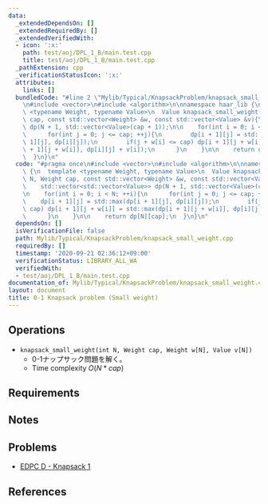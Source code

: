 ```yaml
---
data:
  _extendedDependsOn: []
  _extendedRequiredBy: []
  _extendedVerifiedWith:
  - icon: ':x:'
    path: test/aoj/DPL_1_B/main.test.cpp
    title: test/aoj/DPL_1_B/main.test.cpp
  _pathExtension: cpp
  _verificationStatusIcon: ':x:'
  attributes:
    links: []
  bundledCode: "#line 2 \"Mylib/Typical/KnapsackProblem/knapsack_small_weight.cpp\"\
    \n#include <vector>\n#include <algorithm>\n\nnamespace haar_lib {\n  template\
    \ <typename Weight, typename Value>\n  Value knapsack_small_weight(int N, Weight\
    \ cap, const std::vector<Weight> &w, const std::vector<Value> &v){\n    std::vector<std::vector<Value>>\
    \ dp(N + 1, std::vector<Value>(cap + 1));\n\n    for(int i = 0; i < N; ++i){\n\
    \      for(int j = 0; j <= cap; ++j){\n        dp[i + 1][j] = std::max(dp[i +\
    \ 1][j], dp[i][j]);\n        if(j + w[i] <= cap) dp[i + 1][j + w[i]] = std::max(dp[i\
    \ + 1][j + w[i]], dp[i][j] + v[i]);\n      }\n    }\n\n    return dp[N][cap];\n\
    \  }\n}\n"
  code: "#pragma once\n#include <vector>\n#include <algorithm>\n\nnamespace haar_lib\
    \ {\n  template <typename Weight, typename Value>\n  Value knapsack_small_weight(int\
    \ N, Weight cap, const std::vector<Weight> &w, const std::vector<Value> &v){\n\
    \    std::vector<std::vector<Value>> dp(N + 1, std::vector<Value>(cap + 1));\n\
    \n    for(int i = 0; i < N; ++i){\n      for(int j = 0; j <= cap; ++j){\n    \
    \    dp[i + 1][j] = std::max(dp[i + 1][j], dp[i][j]);\n        if(j + w[i] <=\
    \ cap) dp[i + 1][j + w[i]] = std::max(dp[i + 1][j + w[i]], dp[i][j] + v[i]);\n\
    \      }\n    }\n\n    return dp[N][cap];\n  }\n}\n"
  dependsOn: []
  isVerificationFile: false
  path: Mylib/Typical/KnapsackProblem/knapsack_small_weight.cpp
  requiredBy: []
  timestamp: '2020-09-21 02:36:12+09:00'
  verificationStatus: LIBRARY_ALL_WA
  verifiedWith:
  - test/aoj/DPL_1_B/main.test.cpp
documentation_of: Mylib/Typical/KnapsackProblem/knapsack_small_weight.cpp
layout: document
title: 0-1 Knapsack problem (Small weight)
---
```


## Operations

- `knapsack_small_weight(int N, Weight cap, Weight w[N], Value v[N])`
	- 0-1ナップサック問題を解く。
	- Time complexity $O(N * cap)$

## Requirements

## Notes

## Problems

- [EDPC D - Knapsack 1](https://atcoder.jp/contests/dp/tasks/dp_d)

## References
